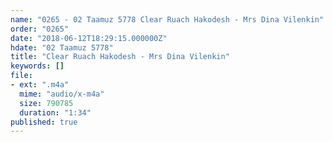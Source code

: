 ```yaml
---
name: "0265 - 02 Taamuz 5778 Clear Ruach Hakodesh - Mrs Dina Vilenkin"
order: "0265"
date: "2018-06-12T18:29:15.000000Z"
hdate: "02 Taamuz 5778"
title: "Clear Ruach Hakodesh - Mrs Dina Vilenkin"
keywords: []
file:
- ext: ".m4a"
  mime: "audio/x-m4a"
  size: 790785
  duration: "1:34"
published: true
---
```


